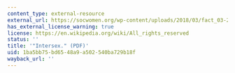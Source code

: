 ```yaml
---
content_type: external-resource
external_url: https://socwomen.org/wp-content/uploads/2018/03/fact_03-2007-intersex.pdf
has_external_license_warning: true
license: https://en.wikipedia.org/wiki/All_rights_reserved
status: ''
title: '"Intersex." (PDF)'
uid: 1ba5bb75-bd65-48a9-a502-540ba729b18f
wayback_url: ''
---
```

